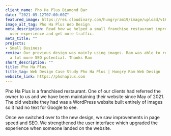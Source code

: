 ```yaml
---
client_name: Pho Ha Plus Diamond Bar
date: "2021-05-12T07:00:00Z"
featured_image: https://res.cloudinary.com/hungryram19/image/upload/v1631942389/hungryram/pho-ha-plus-diamondbar.jpg
image_alt_tag: Pho Ha Plus Web Design
meta_description: Read how we helped a small franchise restaurant improve their website
  user experience and get more traffic.
meta_title: ""
projects:
- Small Business
review: Our previous design was mainly using images. Ram was able to rebuild with
  a lot more SEO potential. Thanks Ram
short_description: ""
title: Pho Ha Plus
title_tag: Web Design Case Study Pho Ha Plus | Hungry Ram Web Design
website_link: https://phohaplus.com
---
```

Pho Ha Plus is a franchised restaurant. One of our clients had referred the owner to us and we have been maintaining their website since May of 2021. The old website they had was a WordPress website built entirely of images so it had no text for Google to see.

Once we switched over to the new design, we saw improvements in page speed and SEO. We strengthened the user interface which upgraded the experience when someone landed on the website.